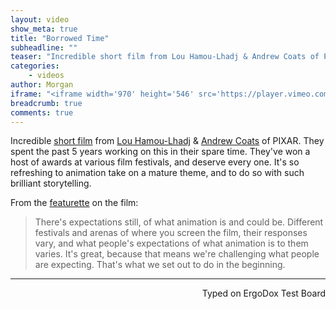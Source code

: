 ```yaml
---
layout: video
show_meta: true
title: "Borrowed Time"
subheadline: ""
teaser: "Incredible short film from Lou Hamou-Lhadj & Andrew Coats of PIXAR."
categories:
    - videos
author: Morgan
iframe: "<iframe width='970' height='546' src='https://player.vimeo.com/video/187257744' frameborder='0' allowfullscreen></iframe>"
breadcrumb: true
comments: true
---
```


Incredible [short film](http://www.borrowedtimeshort.com/) from [Lou Hamou-Lhadj](https://twitter.com/lou_hamoulhadj) & [Andrew Coats](https://twitter.com/AndrewWCoats) of PIXAR. They spent the past 5 years working on this in their spare time. They've won a host of awards at various film festivals, and deserve every one. It's so refreshing to animation take on a mature theme, and to do so with such brilliant storytelling.

From the [featurette](https://vimeo.com/187281621) on the film:

> There's expectations still, of what animation is and could be. Different festivals and arenas of where you screen the film, their responses vary, and what people's expectations of what animation is to them varies. It's great, because that means we're challenging what people are expecting. That's what we set out to do in the beginning.

---
<p align="right">Typed on ErgoDox Test Board</p>
